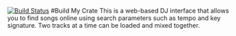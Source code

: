 [![Build Status](https://travis-ci.org/drewmoore/buildmycrate.svg?branch=master)](https://travis-ci.org/drewmoore/buildmycrate)
#Build My Crate
This is a web-based DJ interface that allows you to find songs online using
search parameters such as tempo and key signature. Two tracks at a time can be
loaded and mixed together.
